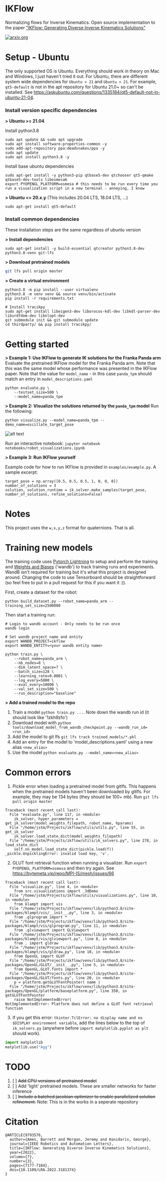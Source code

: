 # IKFlow
Normalizing flows for Inverse Kinematics. Open source implementation to the paper ["IKFlow: Generating Diverse Inverse Kinematics Solutions"](https://ieeexplore.ieee.org/abstract/document/9793576)

[![arxiv.org](https://img.shields.io/badge/cs.RO-%09arXiv%3A2111.08933-red)](https://arxiv.org/abs/2111.08933)


# Setup - Ubuntu

The only supported OS is Ubuntu. Everything should work in theory on Mac and Windows, I just haven't tried it out. For 
Ubuntu, there are different system wide dependencies for `Ubuntu > 21` and `Ubuntu < 21`. For example, `qt5-default` is 
not in the apt repository for Ubuntu 21.0+ so can't be installed. See https://askubuntu.com/questions/1335184/qt5-default-not-in-ubuntu-21-04.

### Install version specific dependencies
**> Ubuntu >= 21.04**

Install python3.8
<!-- 1. Install python3.8 -->
```
sudo apt update && sudo apt upgrade
sudo apt install software-properties-common -y
sudo add-apt-repository ppa:deadsnakes/ppa -y
sudo apt update
sudo apt install python3.8 -y
```

Install base ubuntu dependencies
<!-- 2. Install base ubuntu dependencies -->
```
sudo apt-get install -y python3-pip qtbase5-dev qtchooser qt5-qmake qtbase5-dev-tools libosmesa6
export PYOPENGL_PLATFORM=osmesa # this needs to be run every time you run a visualization script in a new terminal - annoying, I know
```

**> Ubuntu <= 20.x.y**
(This includes 20.04 LTS, 18.04 LTS, ...)
<!-- 1. Install base ubuntu dependencies -->
```
sudo apt-get install qt5-default   
```

### Install common dependencies
These installation steps are the same regardless of ubuntu version

**> Install dependencies**
```
sudo apt-get install -y build-essential qtcreator python3.8-dev python3.8-venv git-lfs 
```

**> Download pretrained models**
```bash
git lfs pull origin master
```

**> Create a virtual environment**
```
python3.8 -m pip install --user virtualenv
python3.8 -m venv venv && source venv/bin/activate
pip install -r requirements.txt

# Install tracikpy
sudo apt-get install libeigen3-dev liborocos-kdl-dev libkdl-parser-dev liburdfdom-dev libnlopt-dev
git submodule init && git submodule update
cd thirdparty/ && pip install tracikpy/
```


# Getting started

**> Example 1: Use IKFlow to generate IK solutions for the Franka Panda arm**
Evaluate the pretrained IKFlow model for the Franka Panda arm. Note that this was the same model whose performance was presented in the IKFlow paper. Note that the value for `model_name` - in this case `panda_tpm` should match an entry in `model_descriptions.yaml` 
```
python evaluate.py \
    --testset_size=500 \
    --model_name=panda_tpm
```

**> Example 2: Visualize the solutions returned by the `panda_tpm` model**
Run the following:
```
python visualize.py --model_name=panda_tpm --demo_name=oscillate_target_pose
```
![alt text](../media/panda_tpm_oscillate_x-2022-08-26.gif?raw=true)

Run an interactive notebook: `jupyter notebook notebooks/robot_visualizations.ipynb`

**> Example 3: Run IKFlow yourself**

Example code for how to run IKFlow is provided in `examples/example.py`. A sample excerpt:
```
target_pose = np.array([0.5, 0.5, 0.5, 1, 0, 0, 0])
number_of_solutions = 3
solution, solution_runtime = ik_solver.make_samples(target_pose, number_of_solutions, refine_solutions=False)
```


# Notes
This project uses the `w,x,y,z` format for quaternions. That is all.


# Training new models

The training code uses [Pytorch Lightning](https://www.pytorchlightning.ai/) to setup and perform the training and [Weights and Biases](https://wandb.ai/) ('wandb') to track training runs and experiments. WandB isn't required for training but it's what this project is designed around. Changing the code to use Tensorboard should be straightforward (so feel free to put in a pull request for this if you want it :)).

First, create a dataset for the robot:
```
python build_dataset.py --robot_name=panda_arm --training_set_size=2500000
```

Then start a training run:
```
# Login to wandb account - Only needs to be run once
wandb login

# Set wandb project name and entity
export WANDB_PROJECT=ikflow 
export WANDB_ENTITY=<your wandb entity name>

python train.py \
    --robot_name=panda_arm \
    --nb_nodes=8 \
    --dim_latent_space=7 \
    --batch_size=128 \
    --learning_rate=0.0001 \
    --log_every=5000 \
    --eval_every=10000 \
    --val_set_size=500 \
    --run_description="baseline"
```

**> Add a trained model to the repo**
1. Train a model `python train.py ...`. Note down the wandb run id (it should look like '1zkh9zfo')
2. Download model with `python tools/download_model_from_wandb_checkpoint.py --wandb_run_id=<run_id>`
3. Add the model to git lfs `git lfs track trained_models/*.pkl`
4. Add an entry for the model to 'model_descriptions.yaml' using a new alias `<new_alias>`
5. Use the model `python evaluate.py --model_name=<new_alias>`



# Common errors

1. Pickle error when loading a pretrained model from gitlfs. This happens when the pretrained models haven't been downloaded by gitlfs. For example, they may be 134 bytes (they should be 100+ mb). Run `git lfs pull origin master` 
```
Traceback (most recent call last):
  File "evaluate.py", line 117, in <module>
    ik_solver, hyper_parameters = get_ik_solver(model_weights_filepath, robot_name, hparams)
  File "/home/jstm/Projects/ikflow/utils/utils.py", line 55, in get_ik_solver
    ik_solver.load_state_dict(model_weights_filepath)
  File "/home/jstm/Projects/ikflow/utils/ik_solvers.py", line 278, in load_state_dict
    self.nn_model.load_state_dict(pickle.load(f))
_pickle.UnpicklingError: invalid load key, 'v'.
```

2. GLUT font retrieval function when running a visualizer. Run `export PYOPENGL_PLATFORM=osmesa` and then try again. See https://bytemeta.vip/repo/MPI-IS/mesh/issues/66

```
Traceback (most recent call last):
  File "visualize.py", line 4, in <module>
    from src.visualizations import _3dDemo
  File "/home/jstm/Projects/ikflow/utils/visualizations.py", line 10, in <module>
    from klampt import vis
  File "/home/jstm/Projects/ikflow/venv/lib/python3.8/site-packages/klampt/vis/__init__.py", line 3, in <module>
    from .glprogram import *
  File "/home/jstm/Projects/ikflow/venv/lib/python3.8/site-packages/klampt/vis/glprogram.py", line 11, in <module>
    from .glviewport import GLViewport
  File "/home/jstm/Projects/ikflow/venv/lib/python3.8/site-packages/klampt/vis/glviewport.py", line 8, in <module>
    from . import gldraw
  File "/home/jstm/Projects/ikflow/venv/lib/python3.8/site-packages/klampt/vis/gldraw.py", line 10, in <module>
    from OpenGL import GLUT
  File "/home/jstm/Projects/ikflow/venv/lib/python3.8/site-packages/OpenGL/GLUT/__init__.py", line 5, in <module>
    from OpenGL.GLUT.fonts import *
  File "/home/jstm/Projects/ikflow/venv/lib/python3.8/site-packages/OpenGL/GLUT/fonts.py", line 20, in <module>
    p = platform.getGLUTFontPointer( name )
  File "/home/jstm/Projects/ikflow/venv/lib/python3.8/site-packages/OpenGL/platform/baseplatform.py", line 350, in getGLUTFontPointer
    raise NotImplementedError( 
NotImplementedError: Platform does not define a GLUT font retrieval function
```

3. If you get this error: `tkinter.TclError: no display name and no $DISPLAY environment variable`, add the lines below to the top of `ik_solvers.py` (anywhere before `import matplotlib.pyplot as plt` should work).
``` python
import matplotlib
matplotlib.use("Agg")
```

# TODO
1. [ ] ~~Add CPU versions of pretrained model~~
2. [ ] Add 'light' pretrained models. These are smaller networks for faster inference
3. [ ] ~~Include a batched jacobian optimizer to enable parallelized solution refinement.~~ Note: This is in the works in a seperate repository



# Citation
```
@ARTICLE{9793576,
  author={Ames, Barrett and Morgan, Jeremy and Konidaris, George},
  journal={IEEE Robotics and Automation Letters}, 
  title={IKFlow: Generating Diverse Inverse Kinematics Solutions}, 
  year={2022},
  volume={7},
  number={3},
  pages={7177-7184},
  doi={10.1109/LRA.2022.3181374}
}
```